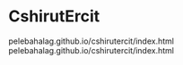 # CshirutErcit

pelebahalag.github.io/cshirutercit/index.html
pelebahalag.github.io/cshirutercit/index.html
